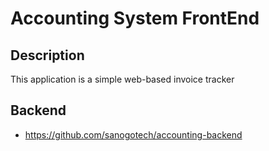 # Accounting System FrontEnd

## Description

This application is a simple web-based invoice tracker

## Backend
- https://github.com/sanogotech/accounting-backend
